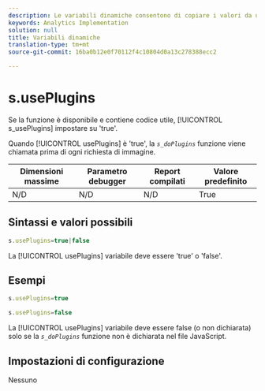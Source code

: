 ```yaml
---
description: Le variabili dinamiche consentono di copiare i valori da una variabile all’altra senza digitare più volte i valori completi nelle richieste di immagini sul sito.
keywords: Analytics Implementation
solution: null
title: Variabili dinamiche
translation-type: tm+mt
source-git-commit: 16ba0b12e0f70112f4c10804d0a13c278388ecc2

---
```



# s.usePlugins

Se la funzione è disponibile e contiene codice utile, [!UICONTROL s_usePlugins] impostare su 'true'.

Quando [!UICONTROL usePlugins] è 'true', la *`s_doPlugins`* funzione viene chiamata prima di ogni richiesta di immagine.

| Dimensioni massime | Parametro debugger | Report compilati | Valore predefinito |
|---|---|---|---|
| N/D | N/D | N/D | True |

## Sintassi e valori possibili

```js
s.usePlugins=true|false
```

La [!UICONTROL usePlugins] variabile deve essere 'true' o 'false'.

## Esempi

```js
s.usePlugins=true
```

```js
s.usePlugins=false
```

La [!UICONTROL usePlugins] variabile deve essere false (o non dichiarata) solo se la *`s_doPlugins`* funzione non è dichiarata nel file JavaScript.

## Impostazioni di configurazione

Nessuno
